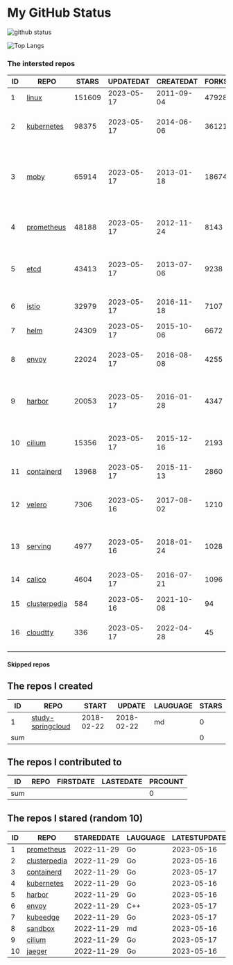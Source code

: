 # My GitHub Status

<img src="https://github-readme-stats-1.yihong0618.vercel.app/api?username=daoqingniu&show_icons=true&&&hide_title=true&count_private=true" alt="github status" />

![Top Langs](https://github-readme-stats-1.yihong0618.vercel.app/api/top-langs/?username=daoqingniu&layout=compact)

<!--START_SECTION:github_repos-->
### The intersted repos
| ID |                              REPO                               | STARS  | UPDATEDAT  | CREATEDAT  | FORKSCOUNT |                                              DESCRIPTIONS                                              |
|----|-----------------------------------------------------------------|--------|------------|------------|------------|--------------------------------------------------------------------------------------------------------|
|  1 | [linux](https://github.com/torvalds/linux)                      | 151609 | 2023-05-17 | 2011-09-04 |      47928 | Linux kernel source tree                                                                               |
|  2 | [kubernetes](https://github.com/kubernetes/kubernetes)          |  98375 | 2023-05-17 | 2014-06-06 |      36121 | Production-Grade Container Scheduling and Management                                                   |
|  3 | [moby](https://github.com/moby/moby)                            |  65914 | 2023-05-17 | 2013-01-18 |      18674 | Moby Project - a collaborative project for the container ecosystem to assemble container-based systems |
|  4 | [prometheus](https://github.com/prometheus/prometheus)          |  48188 | 2023-05-17 | 2012-11-24 |       8143 | The Prometheus monitoring system and time series database.                                             |
|  5 | [etcd](https://github.com/etcd-io/etcd)                         |  43413 | 2023-05-17 | 2013-07-06 |       9238 | Distributed reliable key-value store for the most critical data of a distributed system                |
|  6 | [istio](https://github.com/istio/istio)                         |  32979 | 2023-05-17 | 2016-11-18 |       7107 | Connect, secure, control, and observe services.                                                        |
|  7 | [helm](https://github.com/helm/helm)                            |  24309 | 2023-05-17 | 2015-10-06 |       6672 | The Kubernetes Package Manager                                                                         |
|  8 | [envoy](https://github.com/envoyproxy/envoy)                    |  22024 | 2023-05-17 | 2016-08-08 |       4255 | Cloud-native high-performance edge/middle/service proxy                                                |
|  9 | [harbor](https://github.com/goharbor/harbor)                    |  20053 | 2023-05-17 | 2016-01-28 |       4347 | An open source trusted cloud native registry project that stores, signs, and scans content.            |
| 10 | [cilium](https://github.com/cilium/cilium)                      |  15356 | 2023-05-17 | 2015-12-16 |       2193 | eBPF-based Networking, Security, and Observability                                                     |
| 11 | [containerd](https://github.com/containerd/containerd)          |  13968 | 2023-05-17 | 2015-11-13 |       2860 | An open and reliable container runtime                                                                 |
| 12 | [velero](https://github.com/vmware-tanzu/velero)                |   7306 | 2023-05-16 | 2017-08-02 |       1210 | Backup and migrate Kubernetes applications and their persistent volumes                                |
| 13 | [serving](https://github.com/knative/serving)                   |   4977 | 2023-05-16 | 2018-01-24 |       1028 | Kubernetes-based, scale-to-zero, request-driven compute                                                |
| 14 | [calico](https://github.com/projectcalico/calico)               |   4604 | 2023-05-17 | 2016-07-21 |       1096 | Cloud native networking and network security                                                           |
| 15 | [clusterpedia](https://github.com/clusterpedia-io/clusterpedia) |    584 | 2023-05-16 | 2021-10-08 |         94 | The Encyclopedia of Kubernetes clusters                                                                |
| 16 | [cloudtty](https://github.com/cloudtty/cloudtty)                |    336 | 2023-05-17 | 2022-04-28 |         45 | A Friendly Kubernetes CloudShell (Web Terminal) !                                                      |



#### Skipped repos
<!--END_SECTION:github_repos-->

<!--START_SECTION:my_github-->
## The repos I created
| ID  |                                 REPO                                 |   START    |   UPDATE   | LAUGUAGE | STARS |
|-----|----------------------------------------------------------------------|------------|------------|----------|-------|
|   1 | [study-springcloud](https://github.com/daoqingniu/study-springcloud) | 2018-02-22 | 2018-02-22 | md       |     0 |
| sum |                                                                      |            |            |          |     0 |

## The repos I contributed to
| ID  | REPO | FIRSTDATE | LASTEDATE | PRCOUNT |
|-----|------|-----------|-----------|---------|
| sum |      |           |           |       0 |

## The repos I stared (random 10)
| ID |                              REPO                               | STAREDDATE | LAUGUAGE | LATESTUPDATE |
|----|-----------------------------------------------------------------|------------|----------|--------------|
|  1 | [prometheus](https://github.com/prometheus/prometheus)          | 2022-11-29 | Go       | 2023-05-16   |
|  2 | [clusterpedia](https://github.com/clusterpedia-io/clusterpedia) | 2022-11-29 | Go       | 2023-05-16   |
|  3 | [containerd](https://github.com/containerd/containerd)          | 2022-11-29 | Go       | 2023-05-17   |
|  4 | [kubernetes](https://github.com/kubernetes/kubernetes)          | 2022-11-29 | Go       | 2023-05-16   |
|  5 | [harbor](https://github.com/goharbor/harbor)                    | 2022-11-29 | Go       | 2023-05-16   |
|  6 | [envoy](https://github.com/envoyproxy/envoy)                    | 2022-11-29 | C++      | 2023-05-17   |
|  7 | [kubeedge](https://github.com/kubeedge/kubeedge)                | 2022-11-29 | Go       | 2023-05-17   |
|  8 | [sandbox](https://github.com/cncf/sandbox)                      | 2022-11-29 | md       | 2023-05-16   |
|  9 | [cilium](https://github.com/cilium/cilium)                      | 2022-11-29 | Go       | 2023-05-17   |
| 10 | [jaeger](https://github.com/jaegertracing/jaeger)               | 2022-11-29 | Go       | 2023-05-16   |

<!--END_SECTION:my_github-->
